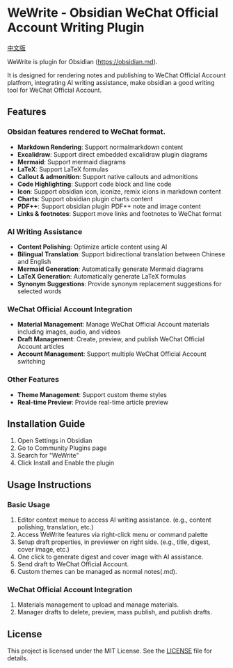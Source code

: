 # WeWrite - Obsidian WeChat Official Account Writing Plugin

[中文版](README_CN.md)

WeWrite is plugin for Obsidian (https://obsidian.md).

It is designed for rendering notes and publishing to WeChat Official Account platfrom, integrating AI writing assistance, make obsidian a good writing tool for WeChat Official Account.

## Features

### Obsidan features rendered to WeChat format. 
- **Markdown Rendering**: Support normalmarkdown content
- **Excalidraw**: Support direct embedded excalidraw plugin diagrams
- **Mermaid**: Support mermaid diagrams
- **LaTeX**: Support LaTeX formulas
- **Callout & admonition**: Support native callouts and admonitions
- **Code Highlighting**: Support code block and line code
- **Icon**: Support obsidian icon, iconize, remix icions in markdown content
- **Charts**: Support obsidian plugin charts content
- **PDF++**: Support obsidian plugin PDF++ note and image content
- **Links & footnotes**: Support move links and footnotes to WeChat format


### AI Writing Assistance
- **Content Polishing**: Optimize article content using AI
- **Bilingual Translation**: Support bidirectional translation between Chinese and English
- **Mermaid Generation**: Automatically generate Mermaid diagrams
- **LaTeX Generation**: Automatically generate LaTeX formulas
- **Synonym Suggestions**: Provide synonym replacement suggestions for selected words

### WeChat Official Account Integration
- **Material Management**: Manage WeChat Official Account materials including images, audio, and videos
- **Draft Management**: Create, preview, and publish WeChat Official Account articles
- **Account Management**: Support multiple WeChat Official Account switching

### Other Features
- **Theme Management**: Support custom theme styles
- **Real-time Preview**: Provide real-time article preview

## Installation Guide

1. Open Settings in Obsidian
2. Go to Community Plugins page
3. Search for "WeWrite"
4. Click Install and Enable the plugin

## Usage Instructions

### Basic Usage
1. Editor context menue to access AI writing assistance.  (e.g., content polishing, translation, etc.)
2. Access WeWrite features via right-click menu or command palette
3. Setup draft properties, in previewer on right side. (e.g., title, digest, cover image, etc.)
4. One click to generate digest and cover image with AI assistance.
5. Send draft to WeChat Official Account. 
6. Custom themes can be managed as normal notes(.md). 

### WeChat Official Account Integration
1. Materials management to upload and manage materials.
2. Manager drafts to delete, preview, mass publish, and publish drafts.


## License

This project is licensed under the MIT License. See the [LICENSE](LICENSE) file for details.
